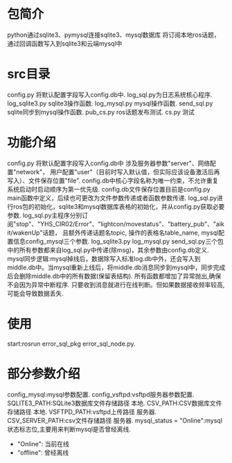 # 包简介
python通过sqlite3、pymysql连接sqlite3、mysql数据库
将订阅本地ros话题，通过回调函数写入到sqlite3和云端mysql中
# src目录
config.py 将默认配置字段写入config.db中.
log_sql.py为日志系统核心程序.
log_sqlite3.py sqlite3操作函数.
log_mysql.py mysql操作函数.
send_sql.py sqlite同步到mysql操作函数.
pub_cs.py ros话题发布测试.
cs.py 测试
# 功能介绍
config.py 将默认配置字段写入config.db中 涉及服务器参数"server"、网络配置"network"，
用户配置"user"（目前时写入默认值，但实际应该设备激活后再写入）、文件保存位置"file".
config.db中核心字段名称为唯一约束，不允许重复 系统启动时启动顺序为第一优先级.
config.db文件保存位置目前是config.py main函数中定义，后续也可更改为文件参数传递或者函数参数传递.
log_sql.py进行ros包的初始化，sqlite3和mysql数据库表格的初始化，并从config.py获取必要参数.
log_sql.py主程序分别订阅"stop"、"YHS_CIR02/Error"、"lightcon/movestatus"、"battery_pub"、"aikit/wakenUp"话题，
且额外传递话题名topic, 操作的表格名table_name, mysql配置信息config_mysql三个参数.
log_sqlite3.py log_mysql.py send_sql.py三个包中的所有参数都来自log_sql.py中传递(除msg)，其余参数由config.db定义.
mysql同步逻辑:mysql掉线后，数据除写入标准log.db中外，还会写入到middle.db中。当mysql重新上线后，将middle.db消息同步到mysql中，同步完成后会删除middle.db中的所有数据(保留表结构).
所有函数都增加了异常抛出,确保不会因为异常中断程序.
只要收到消息就进行在线判断。但如果数据接收频率较高,可能会导致数据丢失.
# 使用
start:rosrun error_sql_pkg error_sql_node.py.
# 部分参数介绍
config_mysql:mysql参数配置.
config_vsftpd:vsftpd服务器参数配置.
SQLITE3_PATH:SQLite3数据库文件存储路径 本地.
CSV_PATH:CSV数据库文件存储路径 本地.
VSFTPD_PATH:vsftpd上传路径 服务器.
CSV_SERVER_PATH:csv文件存储路径 服务器.
mysql_status = "Online":mysql状态标志位,主要用来判断mysql是否曾经离线.
- "Online": 当前在线
- "offline": 曾经离线









